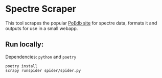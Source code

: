 # Spectre Scraper

This tool scrapes the popular [PoEdb site](https://poedb.tw/) for spectre data, formats it and outputs for use in a small webapp.

## Run locally:

Dependencies: `python` and `poetry`

```
poetry install
scrapy runspider spider/spider.py
```
